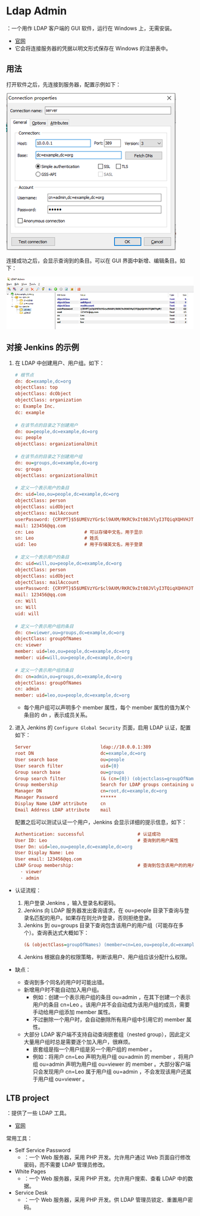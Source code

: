 # Ldap Admin

：一个用作 LDAP 客户端的 GUI 软件，运行在 Windows 上，无需安装。
- [官网](http://ldapadmin.org/)
- 它会将连接服务器的凭据以明文形式保存在 Windows 的注册表中。

## 用法

打开软件之后，先连接到服务器，配置示例如下：

![](./LDAP_2.png)

连接成功之后，会显示查询到的条目。可以在 GUI 界面中新增、编辑条目。如下：

![](./LDAP_3.png)


## 对接 Jenkins 的示例

1. 在 LDAP 中创建用户、用户组。如下：
    ```ini
    # 根节点
    dn: dc=example,dc=org
    objectClass: top
    objectClass: dcObject
    objectClass: organization
    o: Example Inc.
    dc: example

    # 在该节点的目录之下创建用户
    dn: ou=people,dc=example,dc=org
    ou: people
    objectClass: organizationalUnit

    # 在该节点的目录之下创建用户组
    dn: ou=groups,dc=example,dc=org
    ou: groups
    objectClass: organizationalUnit

    # 定义一个表示用户的条目
    dn: uid=leo,ou=people,dc=example,dc=org
    objectClass: person
    objectClass: uidObject
    objectClass: mailAccount
    userPassword: {CRYPT}$5$UMEVzYGr$cl9AXM/RKRC9xIt08JVlyI3TQiqXQHVHJTQ8KTtgfP/    # 该示例中设置密码为 123456 ，采用 SHA-256 加密算法
    mail: 123456@qq.com
    cn: Leo                   # 可以存储中文名，用于显示
    sn: Leo                   # 姓氏
    uid: leo                  # 用于存储英文名，用于登录

    # 定义一个表示用户的条目
    dn: uid=will,ou=people,dc=example,dc=org
    objectClass: person
    objectClass: uidObject
    objectClass: mailAccount
    userPassword: {CRYPT}$5$UMEVzYGr$cl9AXM/RKRC9xIt08JVlyI3TQiqXQHVHJTQ8KTtgfP/
    mail: 123456@qq.com
    cn: Will
    sn: Will
    uid: will

    # 定义一个表示用户组的条目
    dn: cn=viewer,ou=groups,dc=example,dc=org
    objectClass: groupOfNames
    cn: viewer
    member: uid=leo,ou=people,dc=example,dc=org
    member: uid=will,ou=people,dc=example,dc=org

    # 定义一个表示用户组的条目
    dn: cn=admin,ou=groups,dc=example,dc=org
    objectClass: groupOfNames
    cn: admin
    member: uid=leo,ou=people,dc=example,dc=org
    ```
    - 每个用户组可以声明多个 member 属性，每个 member 属性的值为某个条目的 dn ，表示成员关系。

2. 进入 Jenkins 的 `Configure Global Security` 页面，启用 LDAP 认证，配置如下：
    ```ini
    Server                          ldap://10.0.0.1:389
    root DN                         dc=example,dc=org                           # 查询的起点，越准确越能减少查询耗时
    User search base                ou=people                                   # 到哪个目录之下查询用户
    User search filter              uid={0}                                     # 查询用户的表达式，这里的 {0} 会被 Jenkins 替换成具体的登录名，改成 mail{0} 就是用邮箱作为登录名
    Group search base               ou=groups                                   # 到哪个目录之下查询用户组
    Group search filter             (& (cn={0}) (objectclass=groupOfNames))     # 查询用户组的表达式
    Group membership                Search for LDAP groups containing user      # 识别用户组的策略，这里是根据 member 属性判断用户组
    Manager DN                      cn=root,dc=example,dc=org                   # 登录 LDAP 服务器的账号
    Manager Password                ******
    Display Name LDAP attribute	    cn                                          # 用户认证成功之后，显示的用户名称
    Email Address LDAP attribute    mail                                        # 显示的用户邮箱
    ```
    配置之后可以测试认证一个用户，Jenkins 会显示详细的提示信息，如下：
    ```ini
    Authentication: successful                    # 认证成功
    User ID: Leo                                  # 查询到的用户属性
    User Dn: uid=leo,ou=people,dc=example,dc=org
    User Display Name: Leo
    User email: 123456@qq.com
    LDAP Group membership:                        # 查询到包含该用户的的用户组
      · viewer
      · admin
    ```

- 认证流程：
  1. 用户登录 Jenkins ，输入登录名和密码。
  1. Jenkins 向 LDAP 服务器发出查询请求，在 ou=people 目录下查询与登录名匹配的用户。如果存在则允许登录，否则拒绝登录。
  2. Jenkins 到 ou=groups 目录下查询包含该用户的用户组（可能存在多个）。查询表达式大概如下：
      ```ini
      (& (objectClass=groupOfNames) (member=cn=Leo,ou=people,dc=example,dc=org))    # 查询 groupOfNames 类型，且包含指定用户的条目
      ```
  3. Jenkins 根据自身的权限策略，判断该用户、用户组应该分配什么权限。

- 缺点：
  - 查询到多个同名的用户时可能出错。
  - 新增用户时不能自动加入用户组。
    - 例如：创建一个表示用户组的条目 ou=admin ，在其下创建一个表示用户的条目 cn=Leo 。该用户并不会自动成为该用户组的成员，需要手动给用户组添加 member 属性。
    - 不过删除一个用户时，会自动删除所有用户组中引用它的 member 属性。
  - 大部分 LDAP 客户端不支持自动查询嵌套组（nested group），因此定义大量用户组时总是需要逐个加入用户，很麻烦。
    - 嵌套组是指一个用户组是另一个用户组的 member 。
    - 例如：将用户 cn=Leo 声明为用户组 ou=admin 的 member ，将用户组 ou=admin 声明为用户组 ou=viewer 的 member 。大部分客户端只会发现用户 cn=Leo 属于用户组 ou=admin ，不会发现该用户还属于用户组 ou=viewer 。

## LTB project

：提供了一些 LDAP 工具。
- [官网](https://ltb-project.org/)

常用工具：
- Self Service Password
  - ：一个 Web 服务器，采用 PHP 开发。允许用户通过 Web 页面自行修改密码，而不需要 LDAP 管理员修改。
- White Pages
  - ：一个 Web 服务器，采用 PHP 开发。允许用户搜索、查看 LDAP 中的数据。
- Service Desk
  - ：一个 Web 服务器，采用 PHP 开发。供 LDAP 管理员锁定、重置用户密码。
